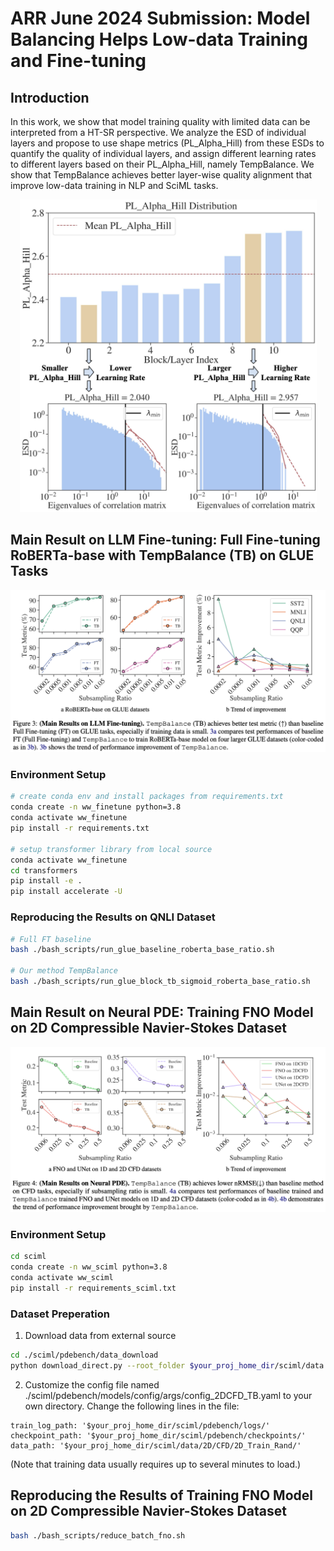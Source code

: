 # ARR June 2024 Submission: Model Balancing Helps Low-data Training and Fine-tuning

## Introduction
In this work, we show that model training quality with limited data can be interpreted from a HT-SR perspective. We analyze the ESD of individual layers and propose to use shape metrics (PL_Alpha_Hill) from these ESDs to quantify the quality of individual layers, and assign different learning rates to different layers based on their PL_Alpha_Hill, namely TempBalance. We show that TempBalance achieves better layer-wise quality alignment that improve low-data training in NLP and SciML tasks.

<p align="center">
    <img src="./figures/teaser_figure.png"  width="475" height="500">
</p>


## Main Result on LLM Fine-tuning: Full Fine-tuning RoBERTa-base with TempBalance (TB) on GLUE Tasks

<p align="center">
    <img src="./figures/NLP_main_result.png">
</p>

### Environment Setup
```bash
# create conda env and install packages from requirements.txt
conda create -n ww_finetune python=3.8
conda activate ww_finetune
pip install -r requirements.txt

# setup transformer library from local source
conda activate ww_finetune
cd transformers
pip install -e .
pip install accelerate -U
```

### Reproducing the Results on QNLI Dataset
```bash
# Full FT baseline
bash ./bash_scripts/run_glue_baseline_roberta_base_ratio.sh

# Our method TempBalance
bash ./bash_scripts/run_glue_block_tb_sigmoid_roberta_base_ratio.sh
```

## Main Result on Neural PDE: Training FNO Model on 2D Compressible Navier-Stokes Dataset

<p align="center">
    <img src="./figures/SciML_main_result.png">
</p>

### Environment Setup
```bash
cd sciml
conda create -n ww_sciml python=3.8
conda activate ww_sciml
pip install -r requirements_sciml.txt
```

### Dataset Preperation
1. Download data from external source
```bash
cd ./sciml/pdebench/data_download
python download_direct.py --root_folder $your_proj_home_dir/sciml/data --pde_name 2d_cfd_tbv2
```
2. Customize the config file named ./sciml/pdebench/models/config/args/config_2DCFD_TB.yaml to your own directory. Change the following lines in the file: 
```
train_log_path: '$your_proj_home_dir/sciml/pdebench/logs/'
checkpoint_path: '$your_proj_home_dir/sciml/pdebench/checkpoints/'
data_path: '$your_proj_home_dir/sciml/data/2D/CFD/2D_Train_Rand/'
```
(Note that training data usually requires up to several minutes to load.)

## Reproducing the Results of Training FNO Model on 2D Compressible Navier-Stokes Dataset
```bash
bash ./bash_scripts/reduce_batch_fno.sh
```
